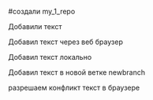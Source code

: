 ﻿#создали my_1_repo

Добавили текст

Добавил текст через веб браузер

Добавил текст локально

Добавил текст в новой ветке newbranch

разрешаем конфликт текст в браузере
